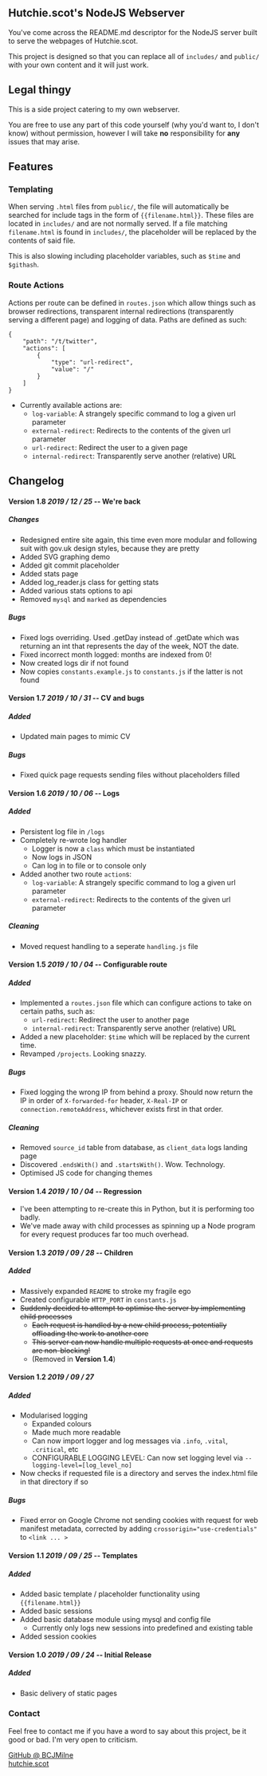 <!-- markdown-extras: markdown-in-html -->

## Hutchie.scot's NodeJS Webserver

You've come across the README.md descriptor for the NodeJS server built to serve the webpages of Hutchie.scot. 

This project is designed so that you can replace all of `includes/` and `public/` with your own content and it will just work.

## Legal thingy

This is a side project catering to my own webserver.

You are free to use any part of this code yourself (why you'd want to, I don't know) without permission, however I will take **no** responsibility for **any** issues that may arise.

## Features

### Templating

When serving `.html` files from `public/`,  the file will automatically be searched for include tags in the form of `{{filename.html}}`.
These files are located in `includes/` and are not normally served.
If a file matching `filename.html` is found in `includes/`, the placeholder will be replaced by the contents of said file.

This is also slowing including placeholder variables, such as `$time` and `$githash`.

### Route Actions

Actions per route can be defined in `routes.json` which allow things such as browser redirections, transparent internal redirections (transparently serving a different page) and logging of data. Paths are defined as such:

```
{
    "path": "/t/twitter",
    "actions": [
        {
            "type": "url-redirect",
            "value": "/"
        }
    ]
}
```

- Currently available actions are:
    - `log-variable`: A strangely specific command to log a given url parameter
    - `external-redirect`: Redirects to the contents of the given url parameter
    - `url-redirect`: Redirect the user to a given page
    - `internal-redirect`: Transparently serve another (relative) URL

## Changelog

#### **Version 1.8** _2019 / 12 / 25_ -- We're back

##### Changes

- Redesigned entire site again, this time even more modular and following suit with gov.uk design styles, because they are pretty
- Added SVG graphing demo
- Added git commit placeholder
- Added stats page
- Added log_reader.js class for getting stats
- Added various stats options to api
- Removed `mysql` and `marked` as dependencies

##### Bugs

- Fixed logs overriding. Used .getDay instead of .getDate which was returning an int that represents the day of the week, NOT the date.
- Fixed incorrect month logged: months are indexed from 0!
- Now created logs dir if not found
- Now copies `constants.example.js` to `constants.js` if the latter is not found

#### **Version 1.7** _2019 / 10 / 31_ -- CV and bugs

##### Added

- Updated main pages to mimic CV

##### Bugs

- Fixed quick page requests sending files without placeholders filled

#### **Version 1.6** _2019 / 10 / 06_ -- Logs

##### Added

- Persistent log file in `/logs`
- Completely re-wrote log handler
    - Logger is now a `class` which must be instantiated
    - Now logs in JSON
    - Can log in to file or to console only
- Added another two route `action`s: 
    - `log-variable`: A strangely specific command to log a given url parameter
    - `external-redirect`: Redirects to the contents of the given url parameter

##### Cleaning

- Moved request handling to a seperate `handling.js` file

#### **Version 1.5** _2019 / 10 / 04_ -- Configurable route

##### Added

- Implemented a `routes.json` file which can configure actions to take on certain paths, such as:
    - `url-redirect`: Redirect the user to another page
    - `internal-redirect`: Transparently serve another (relative) URL
- Added a new placeholder: `$time` which will be replaced by the current time.
- Revamped `/projects`. Looking snazzy.

##### Bugs

- Fixed logging the wrong IP from behind a proxy. Should now return the IP in order of `X-forwarded-for` header, `X-Real-IP` or `connection.remoteAddress`, whichever exists first in that order.

##### Cleaning

- Removed `source_id` table from database, as `client_data` logs landing page
- Discovered `.endsWith()` and `.startsWith()`. Wow. Technology.
- Optimised JS code for changing themes

#### **Version 1.4** _2019 / 10 / 04_ -- Regression

- I've been attempting to re-create this in Python, but it is performing too badly.
- We've made away with child processes as spinning up a Node program for every request produces far too much overhead.

#### **Version 1.3** _2019 / 09 / 28_ -- Children

##### Added

- Massively expanded `README` to stroke my fragile ego
- Created configurable `HTTP_PORT` in `constants.js`
- ~~Suddenly decided to attempt to optimise the server by implementing child processes~~
    - ~~Each request is handled by a new child process, potentially offloading the work to another core~~
    - ~~This server can now handle multiple requests at once and requests are non-blocking!~~
    - (Removed in **Version 1.4**)

#### **Version 1.2** _2019 / 09 / 27_

##### Added

- Modularised logging
    - Expanded colours
    - Made much more readable
    - Can now import logger and log messages via `.info`, `.vital`, `.critical`, etc
    - CONFIGURABLE LOGGING LEVEL: Can now set logging level via `--logging-level=[log_level_no]`
- Now checks if requested file is a directory and serves the index.html file in that directory if so

##### Bugs

- Fixed error on Google Chrome not sending cookies with request for web manifest metadata, corrected by adding `crossorigin="use-credentials"` to `<link ... >`

#### **Version 1.1** _2019 / 09 / 25_ -- Templates

##### Added

- Added basic template / placeholder functionality using `{{filename.html}}`
- Added basic sessions
- Added basic database module using mysql and config file
    - Currently only logs new sessions into predefined and existing table
- Added session cookies

#### **Version 1.0** _2019 / 09 / 24_ -- Initial Release

##### Added

- Basic delivery of static pages

### Contact

Feel free to contact me if you have a word to say about this project, be it good or bad. I'm very open to criticism.

[GitHub @ BCJMilne](https://github.com/BCJMilne)   
[hutchie.scot](https://hutchie.scot)  
